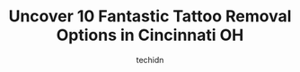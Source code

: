 ---
layout: ampstory
image: https://i0.wp.com/www.depkes.org/wp-content/uploads/2023/06/tattoo-removal-0-in-cincinnati-oh-1685774960.jpeg?resize=640,853
author: techidn
featured: false
description: Discover the impressive array of Tattoo Removal options in Cincinnati OH, where you can find 10 of the largest Tattoo Removal establishments in the area. From renowned classics to hidden gem
title: Uncover 10 Fantastic Tattoo Removal Options in Cincinnati OH
cover:
   title: Uncover 10 Fantastic Tattoo Removal Options in Cincinnati OH
   subtitle: Rickpate
   background: https://www.depkes.org/wp-content/uploads/2023/06/tattoo-removal-0-in-cincinnati-oh-1685774960.jpeg

pages: 
 - layout: thirds
   top: <h1>#1 Removery Tattoo Removal & Fading</h1>
   bottom: "<p>Would HIGHLY recommend the Removery! Their online appointment scheduling was convenient. The consultation was very thorough and the place is clean and welcoming. The proc</p>"
   background: https://www.depkes.org/wp-content/uploads/2023/06/tattoo-removal-1-in-cincinnati-oh-1685774960.jpeg
   backgroundblur: true
 - layout: thirds
   top: <h1>#2 Beelistic Tattoo & Piercing</h1>
   bottom: "<p>Drove up from KY after seeing their great reviews for my teen to get her nose pierced. The shop was cute and everyone was friendly. Mallory helped us check in and assiste</p>"
   background: https://www.depkes.org/wp-content/uploads/2023/06/tattoo-removal-2-in-cincinnati-oh-1685774961.jpeg
   cta:
      link: https://www.depkes.org/blog/uncover-10-fantastic-tattoo-removal-options-in-cincinnati-oh/
      text: Uncover 10 Fantastic Tattoo Removal Options in Cincinnati OH
 - layout: thirds
   top: <h1>#3 The Dermatology, Laser & Vein Center</h1>
   bottom: "<p>9505 Montgomery Rd STE 201, Cincinnati, OH 45242, United States</p>"
   background: https://www.depkes.org/wp-content/uploads/2023/06/tattoo-removal-3-in-cincinnati-oh-1685774961.jpeg
   cta:
      link: https://www.depkes.org/blog/uncover-10-fantastic-tattoo-removal-options-in-cincinnati-oh/
      text: Uncover 10 Fantastic Tattoo Removal Options in Cincinnati OH
 - layout: thirds
   top: <h1>#4 Lumen Ink Tattoo</h1>
   bottom: "<p>2813 Woodburn Ave, Cincinnati, OH 45206, United States</p>"
   background: https://images.unsplash.com/photo-1553949345-eb786bb3f7ba?ixlib=rb-4.0.3&ixid=MnwxMjA3fDB8MHxwaG90by1wYWdlfHx8fGVufDB8fHx8&auto=format&fit=crop&w=640&h=853&q=80
   cta:
      link: https://www.depkes.org/blog/uncover-10-fantastic-tattoo-removal-options-in-cincinnati-oh/
      text: Uncover 10 Fantastic Tattoo Removal Options in Cincinnati OH
 - layout: thirds
   top: <h1>#5 The Decorated Body</h1>
   bottom: "<p>1118 Broadway, Cincinnati, OH 45202, United States</p>"
   background: https://images.unsplash.com/photo-1533735380053-eb8d0759b24a?ixlib=rb-4.0.3&ixid=MnwxMjA3fDB8MHxwaG90by1wYWdlfHx8fGVufDB8fHx8&auto=format&fit=crop&w=640&h=853&q=80
   cta:
      link: https://www.depkes.org/blog/uncover-10-fantastic-tattoo-removal-options-in-cincinnati-oh/
      text: Uncover 10 Fantastic Tattoo Removal Options in Cincinnati OH
 - layout: thirds
   top: <h1>#6 PureMD</h1>
   bottom: "<p>8230 Beckett Park Dr, West Chester Township, OH 45069, United States</p>"
   background: https://images.unsplash.com/photo-1597773150796-e5c14ebecbf5?ixlib=rb-4.0.3&ixid=MnwxMjA3fDB8MHxwaG90by1wYWdlfHx8fGVufDB8fHx8&auto=format&fit=crop&w=640&h=853&q=80
   cta:
      link: https://www.depkes.org/blog/uncover-10-fantastic-tattoo-removal-options-in-cincinnati-oh/
      text: Uncover 10 Fantastic Tattoo Removal Options in Cincinnati OH
 - layout: thirds
   top: <h1>#7 Blue Magic Tattoo Lounge</h1>
   bottom: "<p>3630 Harrison Ave, Cincinnati, OH 45211, United States</p>"
   background: https://images.unsplash.com/photo-1522441815192-d9f04eb0615c?ixlib=rb-4.0.3&ixid=MnwxMjA3fDB8MHxwaG90by1wYWdlfHx8fGVufDB8fHx8&auto=format&fit=crop&w=640&h=853&q=80
   cta:
      link: https://www.depkes.org/blog/uncover-10-fantastic-tattoo-removal-options-in-cincinnati-oh/
      text: Uncover 10 Fantastic Tattoo Removal Options in Cincinnati OH
 - layout: thirds
   middle: Continue reading...
   background: https://images.unsplash.com/photo-1549241520-425e3dfc01cb?ixlib=rb-4.0.3&ixid=MnwxMjA3fDB8MHxwaG90by1wYWdlfHx8fGVufDB8fHx8&auto=format&fit=crop&w=640&h=853&q=80
   cta:
      link: https://www.depkes.org/blog/uncover-10-fantastic-tattoo-removal-options-in-cincinnati-oh/
      text: Uncover 10 Fantastic Tattoo Removal Options in Cincinnati OH
      
---